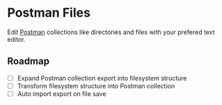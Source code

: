# Postman Files

Edit [Postman](https://www.getpostman.com/) collections like directories and files with your prefered text editor.

## Roadmap

- [ ] Expand Postman collection export into filesystem structure
- [ ] Transform filesystem structure into Postman collection
- [ ] Auto import export on file save
